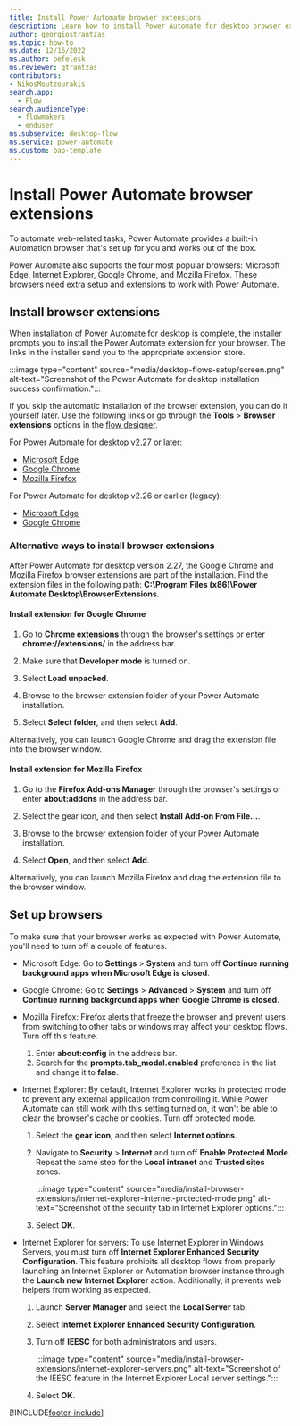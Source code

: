 ```yaml
---
title: Install Power Automate browser extensions
description: Learn how to install Power Automate for desktop browser extensions.
author: georgiostrantzas
ms.topic: how-to
ms.date: 12/16/2022
ms.author: pefelesk
ms.reviewer: gtrantzas
contributors:
- NikosMoutzourakis
search.app: 
  - Flow 
search.audienceType: 
  - flowmakers
  - enduser
ms.subservice: desktop-flow
ms.service: power-automate
ms.custom: bap-template
---
```


# Install Power Automate browser extensions

To automate web-related tasks, Power Automate provides a built-in Automation browser that's set up for you and works out of the box.

Power Automate also supports the four most popular browsers: Microsoft Edge, Internet Explorer, Google Chrome, and Mozilla Firefox. These browsers need extra setup and extensions to work with Power Automate.

## Install browser extensions

When installation of Power Automate for desktop is complete, the installer prompts you to install the Power Automate extension for your browser. The links in the installer send you to the appropriate extension store.

:::image type="content" source="media/desktop-flows-setup/screen.png" alt-text="Screenshot of the Power Automate for desktop installation success confirmation.":::

If you skip the automatic installation of the browser extension, you can do it yourself later. Use the following links or go through the **Tools** > **Browser extensions** options in the [flow designer](flow-designer.md).

For Power Automate for desktop v2.27 or later:

- [Microsoft Edge](https://microsoftedge.microsoft.com/addons/detail/microsoft-power-automate/kagpabjoboikccfdghpdlaaopmgpgfdc)
- [Google Chrome](https://chrome.google.com/webstore/detail/microsoft-power-automate/ljglajjnnkapghbckkcmodicjhacbfhk)
- [Mozilla Firefox](https://addons.mozilla.org/en-US/firefox/addon/microsoft-power-automate/)

For Power Automate for desktop v2.26 or earlier (legacy):

- [Microsoft Edge](https://microsoftedge.microsoft.com/addons/detail/microsoft-power-automate/njjljiblognghfjfpcdpdbpbfcmhgafg)
- [Google Chrome](https://chrome.google.com/webstore/detail/microsoft-power-automate/gjgfobnenmnljakmhboildkafdkicala)

### Alternative ways to install browser extensions

After Power Automate for desktop version 2.27, the Google Chrome and Mozilla Firefox browser extensions are part of the installation. Find the extension files in the following path: **C:\Program Files (x86)\Power Automate Desktop\BrowserExtensions**.

#### Install extension for Google Chrome

1. Go to **Chrome extensions** through the browser's settings or enter **chrome://extensions/** in the address bar.

1. Make sure that **Developer mode** is turned on.

1. Select **Load unpacked**.

1. Browse to the browser extension folder of your Power Automate installation.

1. Select **Select folder**, and then select **Add**.

Alternatively, you can launch Google Chrome and drag the extension file into the browser window.

#### Install extension for Mozilla Firefox

1. Go to the **Firefox Add-ons Manager** through the browser's settings or enter **about:addons** in the address bar.

1. Select the gear icon, and then select **Install Add-on From File…**.

1. Browse to the browser extension folder of your Power Automate installation.

1. Select **Open**, and then select **Add**.

Alternatively, you can launch Mozilla Firefox and drag the extension file to the browser window.

## Set up browsers

To make sure that your browser works as expected with Power Automate, you'll need to turn off a couple of features.

- Microsoft Edge: Go to **Settings** > **System** and turn off **Continue running background apps when Microsoft Edge is closed**.

- Google Chrome: Go to **Settings** > **Advanced** > **System** and turn off **Continue running background apps when Google Chrome is closed**.

- Mozilla Firefox: Firefox alerts that freeze the browser and prevent users from switching to other tabs or windows may affect your desktop flows. Turn off this feature.

  1. Enter **about:config** in the address bar.
  1. Search for the **prompts.tab_modal.enabled** preference in the list and change it to **false**.

- Internet Explorer: By default, Internet Explorer works in protected mode to prevent any external application from controlling it. While Power Automate can still work with this setting turned on, it won't be able to clear the browser's cache or cookies. Turn off protected mode.

  1. Select the **gear icon**, and then select **Internet options**.
  1. Navigate to **Security** > **Internet** and turn off **Enable Protected Mode**. Repeat the same step for the **Local intranet** and **Trusted sites** zones.

        :::image type="content" source="media/install-browser-extensions/internet-explorer-internet-protected-mode.png" alt-text="Screenshot of the security tab in Internet Explorer options.":::

  1. Select **OK**.

- Internet Explorer for servers: To use Internet Explorer in Windows Servers, you must turn off **Internet Explorer Enhanced Security Configuration**. This feature prohibits all desktop flows from properly launching an Internet Explorer or Automation browser instance through the **Launch new Internet Explorer** action. Additionally, it prevents web helpers from working as expected.

  1. Launch **Server Manager** and select the **Local Server** tab.

  1. Select **Internet Explorer Enhanced Security Configuration**.

  1. Turn off **IEESC** for both administrators and users.

      :::image type="content" source="media/install-browser-extensions/internet-explorer-servers.png" alt-text="Screenshot of the IEESC feature in the Internet Explorer Local server settings.":::

  1. Select **OK**.

[!INCLUDE[footer-include](../includes/footer-banner.md)]
